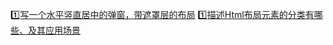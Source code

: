 :one:[写一个水平竖直居中的弹窗，带遮罩层的布局](https://github.com/Eveveen/fe-study/blob/master/html/01.modal.html)
:one:[描述Html布局元素的分类有哪些、及其应用场景](https://github.com/Eveveen/fe-study/blob/master/html/02.layout.md)  